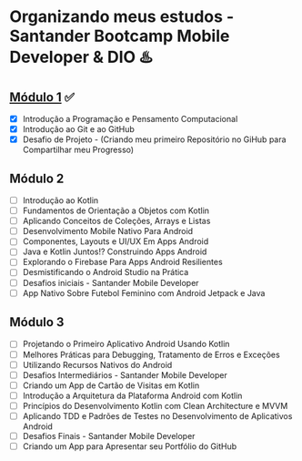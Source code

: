 # Organizando meus estudos - Santander Bootcamp Mobile Developer & DIO :hotsprings:

## [Módulo 1](https://github.com/thauamoreira/Estudos/tree/main/Modulo%201) :white_check_mark: 

- [x] Introdução a Programação e Pensamento Computacional
- [x] Introdução ao Git e ao GitHub
- [x] Desafio de Projeto - (Criando meu primeiro Repositório no GiHub para Compartilhar meu Progresso)

## Módulo 2

- [ ] Introdução ao Kotlin
- [ ] Fundamentos de Orientação a Objetos com Kotlin
- [ ] Aplicando Conceitos de Coleções, Arrays e Listas
- [ ] Desenvolvimento Mobile Nativo Para Android
- [ ] Componentes, Layouts e UI/UX Em Apps Android
- [ ] Java e Kotlin Juntos!? Construindo Apps Android
- [ ] Explorando o Firebase Para Apps Android Resilientes
- [ ] Desmistificando o Android Studio na Prática
- [ ] Desafios iniciais - Santander Mobile Developer
- [ ] App Nativo Sobre Futebol Feminino com Android Jetpack e Java

## Módulo 3

- [ ] Projetando o Primeiro Aplicativo Android Usando Kotlin
- [ ] Melhores Práticas para Debugging, Tratamento de Erros e Exceções
- [ ] Utilizando Recursos Nativos do Android
- [ ] Desafios Intermediários - Santander Mobile Developer
- [ ] Criando um App de Cartão de Visitas em Kotlin
- [ ] Introdução a Arquitetura da Plataforma Android com Kotlin
- [ ] Princípios do Desenvolvimento Kotlin com Clean Architecture e MVVM
- [ ] Aplicando TDD e Padrões de Testes no Desenvolvimento de Aplicativos Android
- [ ] Desafios Finais - Santander Mobile Developer
- [ ] Criando um App para Apresentar seu Portfólio do GitHub
